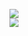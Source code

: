 [![](https://img.shields.io/badge/Made%20With-Github%20Spray-lightgrey.svg?style=for-the-badge&logo=github)](https://github.com/Annihil/github-spray#23170)  
[![](https://i.imgur.com/2DrTn0Z.gif)](https://github.com/Annihil/github-spray)
